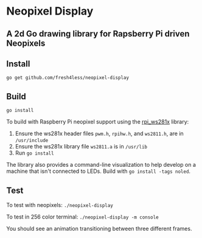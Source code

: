 # Neopixel Display
## A 2d Go drawing library for Rapsberry Pi driven Neopixels

## Install

`go get github.com/fresh4less/neopixel-display`

## Build

`go install`

To build with Raspberry Pi neopixel support using the [rpi_ws281x](https://github.com/jgarff/rpi_ws281x) library:
   1. Ensure the ws281x header files `pwm.h`, `rpihw.h`, and `ws2811.h`, are in `/usr/include`
   2. Ensure the ws281x library file `ws2811.a` is in `/usr/lib`
   3. Run `go install`

The library also provides a command-line visualization to help develop on a machine that isn't connected to LEDs.
Build with `go install -tags noled`.

## Test
To test with neopixels:
`./neopixel-display`

To test in 256 color terminal:
`./neopixel-display -m console`

You should see an animation transitioning between three different frames.

